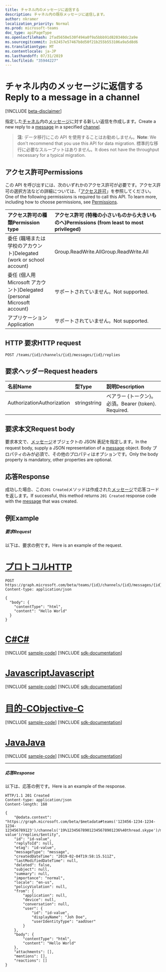 ```yaml
---
title: チャネル内のメッセージに返信する
description: チャネル内の既存メッセージに返信します。
author: nkramer
localization_priority: Normal
ms.prod: microsoft-teams
doc_type: apiPageType
ms.openlocfilehash: 2fad5650e530f494a0f9a5bbb91d820340dc2a9e
ms.sourcegitcommit: 2c62457e57467b8d50f21b255b553106a9a5d8d6
ms.translationtype: MT
ms.contentlocale: ja-JP
ms.lasthandoff: 07/31/2019
ms.locfileid: "35944227"
---
```

# <a name="reply-to-a-message-in-a-channel"></a><span data-ttu-id="4b8a3-103">チャネル内のメッセージに返信する</span><span class="sxs-lookup"><span data-stu-id="4b8a3-103">Reply to a message in a channel</span></span>

[!INCLUDE [beta-disclaimer](../../includes/beta-disclaimer.md)]

<span data-ttu-id="4b8a3-104">指定した[チャネル](../resources/channel.md)内の[メッセージ](../resources/chatmessage.md)に対する新しい返信を作成します。</span><span class="sxs-lookup"><span data-stu-id="4b8a3-104">Create a new reply to a [message](../resources/chatmessage.md) in a specified [channel](../resources/channel.md).</span></span>

> <span data-ttu-id="4b8a3-105">**注**: データ移行にこの API を使用することはお勧めしません。</span><span class="sxs-lookup"><span data-stu-id="4b8a3-105">**Note**: We don't recommend that you use this API for data migration.</span></span> <span data-ttu-id="4b8a3-106">標準的な移行に必要なスループットはありません。</span><span class="sxs-lookup"><span data-stu-id="4b8a3-106">It does not have the throughput necessary for a typical migration.</span></span>

## <a name="permissions"></a><span data-ttu-id="4b8a3-107">アクセス許可</span><span class="sxs-lookup"><span data-stu-id="4b8a3-107">Permissions</span></span>
<span data-ttu-id="4b8a3-p102">この API を呼び出すには、次のいずれかのアクセス許可が必要です。アクセス許可の選択方法などの詳細については、「[アクセス許可](/graph/permissions-reference)」を参照してください。</span><span class="sxs-lookup"><span data-stu-id="4b8a3-p102">One of the following permissions is required to call this API. To learn more, including how to choose permissions, see [Permissions](/graph/permissions-reference).</span></span>

|<span data-ttu-id="4b8a3-110">アクセス許可の種類</span><span class="sxs-lookup"><span data-stu-id="4b8a3-110">Permission type</span></span>      | <span data-ttu-id="4b8a3-111">アクセス許可 (特権の小さいものから大きいものへ)</span><span class="sxs-lookup"><span data-stu-id="4b8a3-111">Permissions (from least to most privileged)</span></span>              |
|:--------------------|:---------------------------------------------------------|
|<span data-ttu-id="4b8a3-112">委任 (職場または学校のアカウント)</span><span class="sxs-lookup"><span data-stu-id="4b8a3-112">Delegated (work or school account)</span></span> | <span data-ttu-id="4b8a3-113">Group.ReadWrite.All</span><span class="sxs-lookup"><span data-stu-id="4b8a3-113">Group.ReadWrite.All</span></span>    |
|<span data-ttu-id="4b8a3-114">委任 (個人用 Microsoft アカウント)</span><span class="sxs-lookup"><span data-stu-id="4b8a3-114">Delegated (personal Microsoft account)</span></span> | <span data-ttu-id="4b8a3-115">サポートされていません。</span><span class="sxs-lookup"><span data-stu-id="4b8a3-115">Not supported.</span></span>    |
|<span data-ttu-id="4b8a3-116">アプリケーション</span><span class="sxs-lookup"><span data-stu-id="4b8a3-116">Application</span></span> | <span data-ttu-id="4b8a3-117">サポートされていません。</span><span class="sxs-lookup"><span data-stu-id="4b8a3-117">Not supported.</span></span> |

## <a name="http-request"></a><span data-ttu-id="4b8a3-118">HTTP 要求</span><span class="sxs-lookup"><span data-stu-id="4b8a3-118">HTTP request</span></span>
<!-- { "blockType": "ignored" } -->
```http
POST /teams/{id}/channels/{id}/messages/{id}/replies
```
## <a name="request-headers"></a><span data-ttu-id="4b8a3-119">要求ヘッダー</span><span class="sxs-lookup"><span data-stu-id="4b8a3-119">Request headers</span></span>
| <span data-ttu-id="4b8a3-120">名前</span><span class="sxs-lookup"><span data-stu-id="4b8a3-120">Name</span></span>       | <span data-ttu-id="4b8a3-121">型</span><span class="sxs-lookup"><span data-stu-id="4b8a3-121">Type</span></span> | <span data-ttu-id="4b8a3-122">説明</span><span class="sxs-lookup"><span data-stu-id="4b8a3-122">Description</span></span>|
|:---------------|:--------|:----------|
| <span data-ttu-id="4b8a3-123">Authorization</span><span class="sxs-lookup"><span data-stu-id="4b8a3-123">Authorization</span></span>  | <span data-ttu-id="4b8a3-124">string</span><span class="sxs-lookup"><span data-stu-id="4b8a3-124">string</span></span>  | <span data-ttu-id="4b8a3-p103">ベアラー {トークン}。必須。</span><span class="sxs-lookup"><span data-stu-id="4b8a3-p103">Bearer {token}. Required.</span></span> |

## <a name="request-body"></a><span data-ttu-id="4b8a3-127">要求本文</span><span class="sxs-lookup"><span data-stu-id="4b8a3-127">Request body</span></span>
<span data-ttu-id="4b8a3-128">要求本文で、[メッセージ](../resources/chatmessage.md)オブジェクトの JSON 表記を指定します。</span><span class="sxs-lookup"><span data-stu-id="4b8a3-128">In the request body, supply a JSON representation of a [message](../resources/chatmessage.md) object.</span></span> <span data-ttu-id="4b8a3-129">Body プロパティのみが必須で、その他のプロパティはオプションです。</span><span class="sxs-lookup"><span data-stu-id="4b8a3-129">Only the body property is mandatory, other properties are optional.</span></span>

## <a name="response"></a><span data-ttu-id="4b8a3-130">応答</span><span class="sxs-lookup"><span data-stu-id="4b8a3-130">Response</span></span>

<span data-ttu-id="4b8a3-131">成功した場合、この`201 Created`メソッドは作成された[メッセージ](../resources/chatmessage.md)で応答コードを返します。</span><span class="sxs-lookup"><span data-stu-id="4b8a3-131">If successful, this method returns `201 Created` response code with the [message](../resources/chatmessage.md) that was created.</span></span>

## <a name="example"></a><span data-ttu-id="4b8a3-132">例</span><span class="sxs-lookup"><span data-stu-id="4b8a3-132">Example</span></span>
##### <a name="request"></a><span data-ttu-id="4b8a3-133">要求</span><span class="sxs-lookup"><span data-stu-id="4b8a3-133">Request</span></span>
<span data-ttu-id="4b8a3-134">以下は、要求の例です。</span><span class="sxs-lookup"><span data-stu-id="4b8a3-134">Here is an example of the request.</span></span>

# <a name="httptabhttp"></a>[<span data-ttu-id="4b8a3-135">プロトコル</span><span class="sxs-lookup"><span data-stu-id="4b8a3-135">HTTP</span></span>](#tab/http)
<!-- {
  "blockType": "request",
  "name": "post_reply_message"
}-->
```http
POST https://graph.microsoft.com/beta/teams/{id}/channels/{id}/messages/{id}/replies
Content-type: application/json

{
  "body": {
    "contentType": "html",
    "content": "Hello World"
  }
}
```
# <a name="ctabcsharp"></a>[<span data-ttu-id="4b8a3-136">C#</span><span class="sxs-lookup"><span data-stu-id="4b8a3-136">C#</span></span>](#tab/csharp)
[!INCLUDE [sample-code](../includes/snippets/csharp/post-reply-message-csharp-snippets.md)]
[!INCLUDE [sdk-documentation](../includes/snippets/snippets-sdk-documentation-link.md)]

# <a name="javascripttabjavascript"></a>[<span data-ttu-id="4b8a3-137">Javascript</span><span class="sxs-lookup"><span data-stu-id="4b8a3-137">Javascript</span></span>](#tab/javascript)
[!INCLUDE [sample-code](../includes/snippets/javascript/post-reply-message-javascript-snippets.md)]
[!INCLUDE [sdk-documentation](../includes/snippets/snippets-sdk-documentation-link.md)]

# <a name="objective-ctabobjc"></a>[<span data-ttu-id="4b8a3-138">目的-C</span><span class="sxs-lookup"><span data-stu-id="4b8a3-138">Objective-C</span></span>](#tab/objc)
[!INCLUDE [sample-code](../includes/snippets/objc/post-reply-message-objc-snippets.md)]
[!INCLUDE [sdk-documentation](../includes/snippets/snippets-sdk-documentation-link.md)]

# <a name="javatabjava"></a>[<span data-ttu-id="4b8a3-139">Java</span><span class="sxs-lookup"><span data-stu-id="4b8a3-139">Java</span></span>](#tab/java)
[!INCLUDE [sample-code](../includes/snippets/java/post-reply-message-java-snippets.md)]
[!INCLUDE [sdk-documentation](../includes/snippets/snippets-sdk-documentation-link.md)]

---


##### <a name="response"></a><span data-ttu-id="4b8a3-140">応答</span><span class="sxs-lookup"><span data-stu-id="4b8a3-140">Response</span></span>

<span data-ttu-id="4b8a3-141">以下は、応答の例です。</span><span class="sxs-lookup"><span data-stu-id="4b8a3-141">Here is an example of the response.</span></span>
<!-- {
  "blockType": "response",
  "truncated": true,
  "@odata.type": "microsoft.graph.chatMessage"
} -->
```http
HTTP/1.1 201 Created
Content-type: application/json
Content-length: 160

{
    "@odata.context": "https://graph.microsoft.com/beta/$metadata#teams('123456-1234-1234-1234-123456789123')/channels('19%123456789012345678901236%40thread.skype')/messages('id-value')/replies/$entity",
    "id": "id-value",
    "replyToId": null,
    "etag": "id-value",
    "messageType": "message",
    "createdDateTime": "2019-02-04T19:58:15.511Z",
    "lastModifiedDateTime": null,
    "deleted": false,
    "subject": null,
    "summary": null,
    "importance": "normal",
    "locale": "en-us",
    "policyViolation": null,
    "from": {
        "application": null,
        "device": null,
        "conversation": null,
        "user": {
            "id": "id-value",
            "displayName": "Joh Doe",
            "userIdentityType": "aadUser"
        }
    },
    "body": {
        "contentType": "html",
        "content": "Hello World"
    },
    "attachments": [],
    "mentions": [],
    "reactions": []
}
```

<!-- uuid: 8fcb5dbc-d5aa-4681-8e31-b001d5168d79
2015-10-25 14:57:30 UTC -->
<!--
{
  "type": "#page.annotation",
  "description": "Create a reply message",
  "keywords": "",
  "section": "documentation",
  "tocPath": "",
  "suppressions": [
  ]
}
-->
